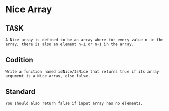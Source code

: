 # Nice Array
## TASK
    A Nice array is defined to be an array where for every value n in the array, there is also an element n-1 or n+1 in the array.
## Codition
    Write a function named isNice/IsNice that returns true if its array argument is a Nice array, else false.
## Standard
    You should also return false if input array has no elements.